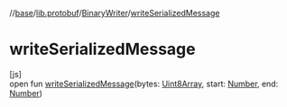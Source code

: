 //[base](../../../index.md)/[lib.protobuf](../index.md)/[BinaryWriter](index.md)/[writeSerializedMessage](write-serialized-message.md)

# writeSerializedMessage

[js]\
open fun [writeSerializedMessage](write-serialized-message.md)(bytes: [Uint8Array](https://kotlinlang.org/api/latest/jvm/stdlib/org.khronos.webgl/-uint8-array/index.html), start: [Number](https://kotlinlang.org/api/latest/jvm/stdlib/kotlin/-number/index.html), end: [Number](https://kotlinlang.org/api/latest/jvm/stdlib/kotlin/-number/index.html))
